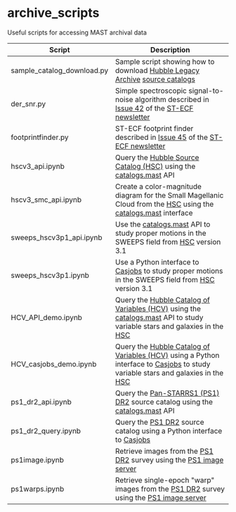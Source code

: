 # archive_scripts
Useful scripts for accessing MAST archival data

| Script | Description |
| ------ | ----------- |
| sample_catalog_download.py | Sample script showing how to download [Hubble Legacy Archive](https://hla.stsci.edu) [source catalogs](https://hla.stsci.edu/hla_faq.html#Source1) |
| der_snr.py | Simple spectroscopic signal-to-noise algorithm described in [Issue 42](https://www.spacetelescope.org/about/further_information/stecfnewsletters/hst_stecf_0042/) of the [ST-ECF newsletter](https://www.spacetelescope.org/about/further_information/stecfnewsletters/) |
| footprintfinder.py | ST-ECF footprint finder described in [Issue 45](https://www.spacetelescope.org/about/further_information/stecfnewsletters/hst_stecf_0045/) of the [ST-ECF newsletter](https://www.spacetelescope.org/about/further_information/stecfnewsletters/) |
| hscv3_api.ipynb | Query the [Hubble Source Catalog (HSC)](https://archive.stsci.edu/hst/hsc) using the [catalogs.mast](https://catalogs.mast.stsci.edu) API |
| hscv3_smc_api.ipynb | Create a color-magnitude diagram for the Small Magellanic Cloud from the [HSC](https://archive.stsci.edu/hst/hsc) using the [catalogs.mast](https://catalogs.mast.stsci.edu) interface |
| sweeps_hscv3p1_api.ipynb | Use the [catalogs.mast](https://catalogs.mast.stsci.edu) API to study proper motions in the SWEEPS field from [HSC](https://archive.stsci.edu/hst/hsc) version 3.1 |
| sweeps_hscv3p1.ipynb | Use a Python interface to [Casjobs](https://mastweb.stsci.edu/hcasjobs) to study proper motions in the SWEEPS field from [HSC](https://archive.stsci.edu/hst/hsc) version 3.1 |
| HCV_API_demo.ipynb | Query the [Hubble Catalog of Variables (HCV)](https://archive.stsci.edu/hlsp/hcv) using the [catalogs.mast](https://catalogs.mast.stsci.edu) API to study variable stars and galaxies in the [HSC](https://archive.stsci.edu/hst/hsc) |
| HCV_casjobs_demo.ipynb | Query the [Hubble Catalog of Variables (HCV)](https://archive.stsci.edu/hlsp/hcv) using a Python interface to [Casjobs](https://mastweb.stsci.edu/hcasjobs) to study variable stars and galaxies in the [HSC](https://archive.stsci.edu/hst/hsc) |
| ps1_dr2_api.ipynb | Query the [Pan-STARRS1 (PS1) DR2](https://outerspace.stsci.edu/x/OYOc) source catalog using the [catalogs.mast](https://catalogs.mast.stsci.edu) API |
| ps1_dr2_query.ipynb | Query the [PS1 DR2](https://outerspace.stsci.edu/x/OYOc) source catalog using a Python interface to [Casjobs](https://mastweb.stsci.edu/ps1casjobs) |
| ps1image.ipynb | Retrieve images from the [PS1 DR2](https://outerspace.stsci.edu/x/OYOc) survey using the [PS1 image server](https://ps1images.stsci.edu) |
| ps1warps.ipynb | Retrieve single-epoch "warp" images from the [PS1 DR2](https://outerspace.stsci.edu/x/OYOc) survey using the [PS1 image server](https://ps1images.stsci.edu) |
